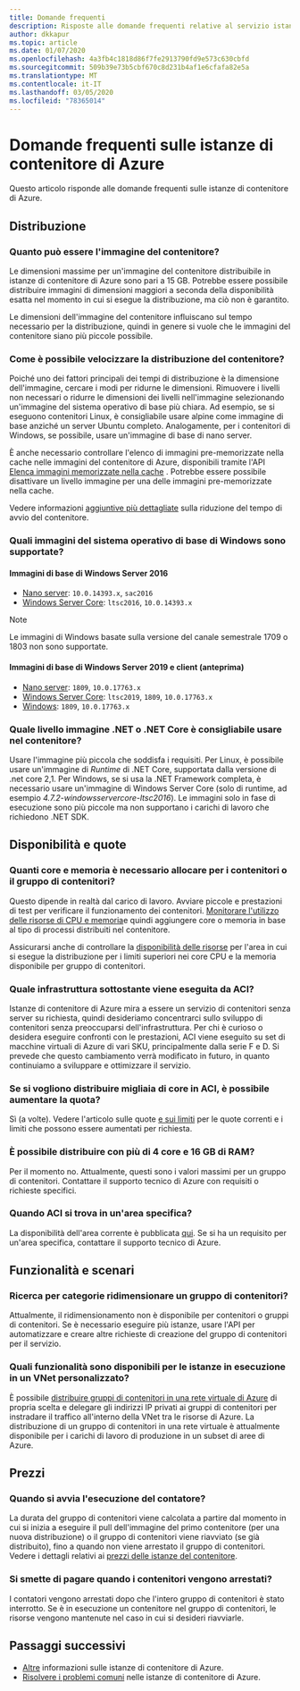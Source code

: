 ```yaml
---
title: Domande frequenti
description: Risposte alle domande frequenti relative al servizio istanze di contenitore di Azure
author: dkkapur
ms.topic: article
ms.date: 01/07/2020
ms.openlocfilehash: 4a3fb4c1818d86f7fe2913790fd9e573c630cbfd
ms.sourcegitcommit: 509b39e73b5cbf670c8d231b4af1e6cfafa82e5a
ms.translationtype: MT
ms.contentlocale: it-IT
ms.lasthandoff: 03/05/2020
ms.locfileid: "78365014"
---
```

# <a name="frequently-asked-questions-about-azure-container-instances"></a>Domande frequenti sulle istanze di contenitore di Azure

Questo articolo risponde alle domande frequenti sulle istanze di contenitore di Azure.

## <a name="deployment"></a>Distribuzione

### <a name="how-large-can-my-container-image-be"></a>Quanto può essere l'immagine del contenitore?

Le dimensioni massime per un'immagine del contenitore distribuibile in istanze di contenitore di Azure sono pari a 15 GB. Potrebbe essere possibile distribuire immagini di dimensioni maggiori a seconda della disponibilità esatta nel momento in cui si esegue la distribuzione, ma ciò non è garantito.

Le dimensioni dell'immagine del contenitore influiscano sul tempo necessario per la distribuzione, quindi in genere si vuole che le immagini del contenitore siano più piccole possibile.

### <a name="how-can-i-speed-up-the-deployment-of-my-container"></a>Come è possibile velocizzare la distribuzione del contenitore?

Poiché uno dei fattori principali dei tempi di distribuzione è la dimensione dell'immagine, cercare i modi per ridurne le dimensioni. Rimuovere i livelli non necessari o ridurre le dimensioni dei livelli nell'immagine selezionando un'immagine del sistema operativo di base più chiara. Ad esempio, se si eseguono contenitori Linux, è consigliabile usare alpine come immagine di base anziché un server Ubuntu completo. Analogamente, per i contenitori di Windows, se possibile, usare un'immagine di base di nano server. 

È anche necessario controllare l'elenco di immagini pre-memorizzate nella cache nelle immagini del contenitore di Azure, disponibili tramite l'API [Elenca immagini memorizzate nella cache](/rest/api/container-instances/listcachedimages) . Potrebbe essere possibile disattivare un livello immagine per una delle immagini pre-memorizzate nella cache. 

Vedere informazioni [aggiuntive più dettagliate](container-instances-troubleshooting.md#container-takes-a-long-time-to-start) sulla riduzione del tempo di avvio del contenitore.

### <a name="what-windows-base-os-images-are-supported"></a>Quali immagini del sistema operativo di base di Windows sono supportate?

#### <a name="windows-server-2016-base-images"></a>Immagini di base di Windows Server 2016

* [Nano server](https://hub.docker.com/_/microsoft-windows-nanoserver): `10.0.14393.x`, `sac2016`
* [Windows Server Core](https://hub.docker.com/_/microsoft-windows-servercore): `ltsc2016`, `10.0.14393.x`

> [!NOTE]
> Le immagini di Windows basate sulla versione del canale semestrale 1709 o 1803 non sono supportate.

#### <a name="windows-server-2019-and-client-base-images-preview"></a>Immagini di base di Windows Server 2019 e client (anteprima)

* [Nano server](https://hub.docker.com/_/microsoft-windows-nanoserver): `1809`, `10.0.17763.x`
* [Windows Server Core](https://hub.docker.com/_/microsoft-windows-servercore): `ltsc2019`, `1809`, `10.0.17763.x`
* [Windows](https://hub.docker.com/_/microsoft-windows): `1809`, `10.0.17763.x` 

### <a name="what-net-or-net-core-image-layer-should-i-use-in-my-container"></a>Quale livello immagine .NET o .NET Core è consigliabile usare nel contenitore? 

Usare l'immagine più piccola che soddisfa i requisiti. Per Linux, è possibile usare un'immagine di *Runtime* di .NET Core, supportata dalla versione di .net core 2,1. Per Windows, se si usa la .NET Framework completa, è necessario usare un'immagine di Windows Server Core (solo di runtime, ad esempio *4.7.2-windowsservercore-ltsc2016*). Le immagini solo in fase di esecuzione sono più piccole ma non supportano i carichi di lavoro che richiedono .NET SDK.

## <a name="availability-and-quotas"></a>Disponibilità e quote

### <a name="how-many-cores-and-memory-should-i-allocate-for-my-containers-or-the-container-group"></a>Quanti core e memoria è necessario allocare per i contenitori o il gruppo di contenitori?

Questo dipende in realtà dal carico di lavoro. Avviare piccole e prestazioni di test per verificare il funzionamento dei contenitori. [Monitorare l'utilizzo delle risorse di CPU e memoria](container-instances-monitor.md)e quindi aggiungere core o memoria in base al tipo di processi distribuiti nel contenitore. 

Assicurarsi anche di controllare la [disponibilità delle risorse](container-instances-region-availability.md#availability---general) per l'area in cui si esegue la distribuzione per i limiti superiori nei core CPU e la memoria disponibile per gruppo di contenitori. 

### <a name="what-underlying-infrastructure-does-aci-run-on"></a>Quale infrastruttura sottostante viene eseguita da ACI?

Istanze di contenitore di Azure mira a essere un servizio di contenitori senza server su richiesta, quindi desideriamo concentrarci sullo sviluppo di contenitori senza preoccuparsi dell'infrastruttura. Per chi è curioso o desidera eseguire confronti con le prestazioni, ACI viene eseguito su set di macchine virtuali di Azure di vari SKU, principalmente dalla serie F e D. Si prevede che questo cambiamento verrà modificato in futuro, in quanto continuiamo a sviluppare e ottimizzare il servizio. 

### <a name="i-want-to-deploy-thousand-of-cores-on-aci---can-i-get-my-quota-increased"></a>Se si vogliono distribuire migliaia di core in ACI, è possibile aumentare la quota?
 
Sì (a volte). Vedere l'articolo sulle quote [e sui limiti](container-instances-quotas.md) per le quote correnti e i limiti che possono essere aumentati per richiesta.

### <a name="can-i-deploy-with-more-than-4-cores-and-16-gb-of-ram"></a>È possibile distribuire con più di 4 core e 16 GB di RAM?

Per il momento no. Attualmente, questi sono i valori massimi per un gruppo di contenitori. Contattare il supporto tecnico di Azure con requisiti o richieste specifici. 

### <a name="when-will-aci-be-in-a-specific-region"></a>Quando ACI si trova in un'area specifica?

La disponibilità dell'area corrente è pubblicata [qui](container-instances-region-availability.md#availability---general). Se si ha un requisito per un'area specifica, contattare il supporto tecnico di Azure.

## <a name="features-and-scenarios"></a>Funzionalità e scenari

### <a name="how-do-i-scale-a-container-group"></a>Ricerca per categorie ridimensionare un gruppo di contenitori?

Attualmente, il ridimensionamento non è disponibile per contenitori o gruppi di contenitori. Se è necessario eseguire più istanze, usare l'API per automatizzare e creare altre richieste di creazione del gruppo di contenitori per il servizio. 

### <a name="what-features-are-available-to-instances-running-in-a-custom-vnet"></a>Quali funzionalità sono disponibili per le istanze in esecuzione in un VNet personalizzato?

È possibile [distribuire gruppi di contenitori in una rete virtuale di Azure](container-instances-vnet.md) di propria scelta e delegare gli indirizzi IP privati ai gruppi di contenitori per instradare il traffico all'interno della VNet tra le risorse di Azure. La distribuzione di un gruppo di contenitori in una rete virtuale è attualmente disponibile per i carichi di lavoro di produzione in un subset di aree di Azure.

## <a name="pricing"></a>Prezzi

### <a name="when-does-the-meter-start-running"></a>Quando si avvia l'esecuzione del contatore?

La durata del gruppo di contenitori viene calcolata a partire dal momento in cui si inizia a eseguire il pull dell'immagine del primo contenitore (per una nuova distribuzione) o il gruppo di contenitori viene riavviato (se già distribuito), fino a quando non viene arrestato il gruppo di contenitori. Vedere i dettagli relativi ai [prezzi delle istanze del contenitore](https://azure.microsoft.com/pricing/details/container-instances/).

### <a name="do-i-stop-being-charged-when-my-containers-are-stopped"></a>Si smette di pagare quando i contenitori vengono arrestati?

I contatori vengono arrestati dopo che l'intero gruppo di contenitori è stato interrotto. Se è in esecuzione un contenitore nel gruppo di contenitori, le risorse vengono mantenute nel caso in cui si desideri riavviarle. 

## <a name="next-steps"></a>Passaggi successivi

* [Altre](container-instances-overview.md) informazioni sulle istanze di contenitore di Azure.
* [Risolvere i problemi comuni](container-instances-troubleshooting.md) nelle istanze di contenitore di Azure.